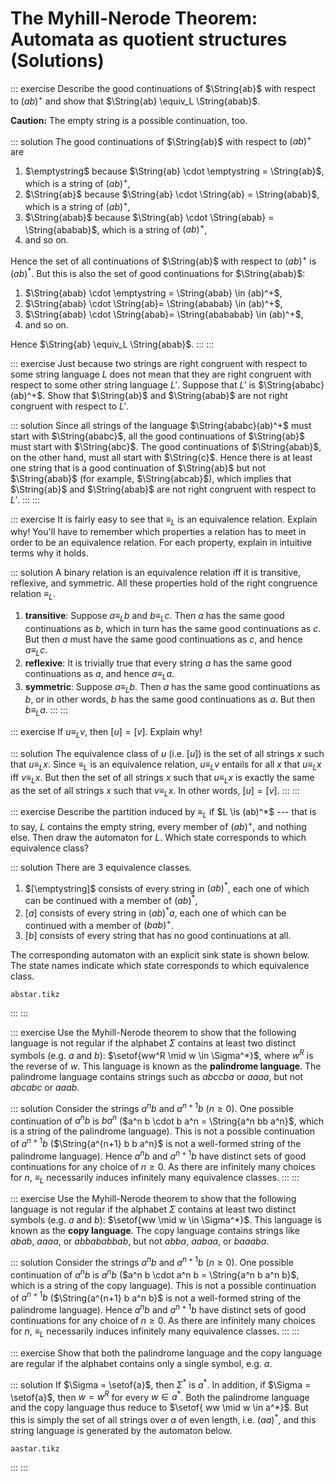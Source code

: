 # The Myhill-Nerode Theorem: Automata as quotient structures (Solutions)

::: exercise
Describe the good continuations of $\String{ab}$ with respect to $(ab)^+$ and show that $\String{ab} \equiv_L \String{abab}$.


**Caution:** The empty string is a possible continuation, too.

::: solution
The good continuations of $\String{ab}$ with respect to $(ab)^+$ are

1. $\emptystring$ because $\String{ab} \cdot \emptystring = \String{ab}$, which is a string of $(ab)^+$,
1. $\String{ab}$ because $\String{ab} \cdot \String{ab} = \String{abab}$, which is a string of $(ab)^+$,
1. $\String{abab}$ because $\String{ab} \cdot \String{abab} = \String{ababab}$, which is a string of $(ab)^+$,
1. and so on.

Hence the set of all continuations of $\String{ab}$ with respect to $(ab)^+$ is $(ab)^*$.
But this is also the set of good continuations for $\String{abab}$:

1. $\String{abab} \cdot \emptystring = \String{abab} \in (ab)^+$,
1. $\String{abab} \cdot \String{ab}= \String{ababab} \in (ab)^+$,
1. $\String{abab} \cdot \String{abab}= \String{abababab} \in (ab)^+$,
1. and so on.

Hence $\String{ab} \equiv_L \String{abab}$.
:::
:::

::: exercise
Just because two strings are right congruent with respect to some string language $L$ does not mean that they are right congruent with respect to some other string language $L'$.
Suppose that $L'$ is $\String{ababc}(ab)^+$.
Show that $\String{ab}$ and $\String{abab}$ are not right congruent with respect to $L'$.

::: solution
Since all strings of the language $\String{ababc}(ab)^+$ must start with $\String{ababc}$, all the good continuations of $\String{ab}$ must start with $\String{abc}$.
The good continuations of $\String{abab}$, on the other hand, must all start with $\String{c}$.
Hence there is at least one string that is a good continuation of $\String{ab}$ but not $\String{abab}$ (for example, $\String{abcab}$), which implies that $\String{ab}$ and $\String{abab}$ are not right congruent with respect to $L'$.
:::
:::

::: exercise
It is fairly easy to see that $\equiv_L$ is an equivalence relation.
Explain why!
You'll have to remember which properties a relation has to meet in order to be an equivalence relation.
For each property, explain in intuitive terms why it holds.

::: solution
A binary relation is an equivalence relation iff it is transitive, reflexive, and symmetric.
All these properties hold of the right congruence relation $\equiv_L$.

1. **transitive**: Suppose $a \equiv_L b$ and $b \equiv_L c$.
   Then $a$ has the same good continuations as $b$, which in turn has the same good continuations as $c$.
   But then $a$ must have the same good continuations as $c$, and hence $a \equiv_L c$.
1. **reflexive**: It is trivially true that every string $a$ has the same good continuations as $a$, and hence $a \equiv_L a$.
1. **symmetric**: Suppose $a \equiv_L b$.
   Then $a$ has the same good continuations as $b$, or in other words, $b$ has the same good continuations as $a$.
   But then $b \equiv_L a$.
:::
:::

::: exercise
If $u \equiv_L v$, then $[u] = [v]$.
Explain why!

::: solution
The equivalence class of $u$ (i.e. $[u]$) is the set of all strings $x$ such that $u \equiv_L x$.
Since $\equiv_L$ is an equivalence relation, $u \equiv_L v$ entails for all $x$ that $u \equiv_L x$ iff $v \equiv_L x$.
But then the set of all strings $x$ such that $u \equiv_L x$ is exactly the same as the set of all strings $x$ such that $v \equiv_L x$.
In other words, $[u] = [v]$.
:::
:::

::: exercise
Describe the partition induced by $\equiv_L$ if $L \is (ab)^*$ --- that is to say, $L$ contains the empty string, every member of $(ab)^+$, and nothing else.
Then draw the automaton for $L$.
Which state corresponds to which equivalence class?

::: solution
There are 3 equivalence classes.

1. $[\emptystring]$ consists of every string in $(ab)^*$, each one of which can be continued with a member of $(ab)^*$,
1. $[a]$ consists of every string in $(ab)^* a$, each one of which can be continued with a member of $(bab)^+$.
1. $[b]$ consists of every string that has no good continuations at all.

The corresponding automaton with an explicit sink state is shown below.
The state names indicate which state corresponds to which equivalence class.

~~~ {.include-tikz size=mid}
abstar.tikz
~~~

:::
:::

::: exercise
Use the Myhill-Nerode theorem to show that the following language is not regular if the alphabet $\Sigma$ contains at least two distinct symbols (e.g. $a$ and $b$):
$\setof{ww^R \mid w \in \Sigma^*}$, where $w^R$ is the reverse of $w$.
This language is known as the **palindrome language**.
The palindrome language contains strings such as $abccba$ or $aaaa$, but not $abcabc$ or $aaab$.

::: solution
Consider the strings $a^n b$ and $a^{n+1} b$ ($n \geq 0$).
One possible continuation of $a^n b$ is $b a^n$ ($a^n b \cdot b a^n = \String{a^n bb a^n}$, which is a string of the palindrome language).
This is not a possible continuation of $a^{n+1} b$ ($\String{a^{n+1} b b a^n}$ is not a well-formed string of the palindrome language).
Hence $a^n b$ and $a^{n+1} b$ have distinct sets of good continuations for any choice of $n \geq 0$.
As there are infinitely many choices for $n$, $\equiv_L$ necessarily induces infinitely many equivalence classes.
:::
:::

::: exercise
Use the Myhill-Nerode theorem to show that the following language is not regular if the alphabet $\Sigma$ contains at least two distinct symbols (e.g. $a$ and $b$):
$\setof{ww \mid w \in \Sigma^*}$.
This language is known as the **copy language**.
The copy language contains strings like $abab$, $aaaa$, or $abbababbab$, but not $abba$, $aabaa$, or $baaaba$.

::: solution
Consider the strings $a^n b$ and $a^{n+1} b$ ($n \geq 0$).
One possible continuation of $a^n b$ is $a^n b$ ($a^n b \cdot a^n b = \String{a^n b a^n b}$, which is a string of the copy language).
This is not a possible continuation of $a^{n+1} b$ ($\String{a^{n+1} b a^n b}$ is not a well-formed string of the palindrome language).
Hence $a^n b$ and $a^{n+1} b$ have distinct sets of good continuations for any choice of $n \geq 0$.
As there are infinitely many choices for $n$, $\equiv_L$ necessarily induces infinitely many equivalence classes.
:::
:::

::: exercise
Show that both the palindrome language and the copy language are regular if the alphabet contains only a single symbol, e.g. $a$.

::: solution
If $\Sigma = \setof{a}$, then $\Sigma^*$ is $a^*$.
In addition, if $\Sigma = \setof{a}$, then $w = w^R$ for every $w \in a^*$.
Both the palindrome language and the copy language thus reduce to $\setof{ ww \mid w \in a^*}$.
But this is simply the set of all strings over $a$ of even length, i.e. $(aa)^*$, and this string language is generated by the automaton below.

~~~ {.include-tikz size=mid}
aastar.tikz
~~~

:::
:::
